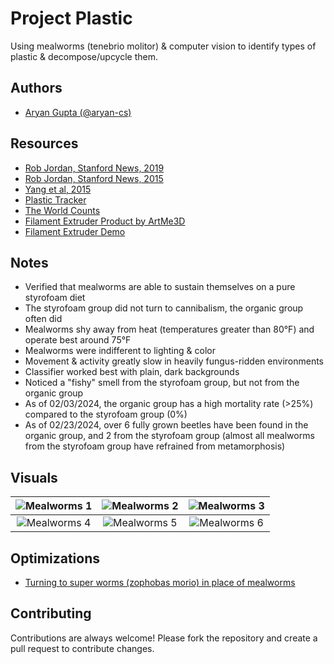 
# Project Plastic

Using mealworms (tenebrio molitor) & computer vision to identify types of plastic & decompose/upcycle them.


## Authors

- [Aryan Gupta (@aryan-cs)](https://www.github.com/aryan-cs)


## Resources

 - [Rob Jordan, Stanford News, 2019](https://news.stanford.edu/2019/12/19/mealworms-provide-plastic-solution/)
 - [Rob Jordan, Stanford News, 2015](https://news.stanford.edu/pr/2015/pr-worms-digest-plastics-092915.html)
 - [Yang et al, 2015](https://pubs.acs.org/doi/abs/10.1021/acs.est.5b02661)
 - [Plastic Tracker](https://theoceancleanup.com/plastic-tracker/)
 - [The World Counts](https://www.theworldcounts.com/challenges/planet-earth/oceans/plastic-in-the-ocean)
 - [Filament Extruder Product by ArtMe3D](https://artme-3d.shop/products/diy-kit-2)
 - [Filament Extruder Demo](https://www.youtube.com/watch?v=BT04glGDjB4)

## Notes

- Verified that mealworms are able to sustain themselves on a pure styrofoam diet
- The styrofoam group did not turn to cannibalism, the organic group often did
- Mealworms shy away from heat (temperatures greater than 80°F) and operate best around 75°F
- Mealworms were indifferent to lighting & color
- Movement & activity greatly slow in heavily fungus-ridden environments 
- Classifier worked best with plain, dark backgrounds
- Noticed a "fishy" smell from the styrofoam group, but not from the organic group
- As of 02/03/2024, the organic group has a high mortality rate (>25%) compared to the styrofoam group (0%)
- As of 02/23/2024, over 6 fully grown beetles have been found in the organic group, and 2 from the styrofoam group (almost all mealworms from the styrofoam group have refrained from metamorphosis)


## Visuals

| ![Mealworms 1](https://lh3.googleusercontent.com/pw/ABLVV87lk1xWdQZOO9NSrI9jcsOMQPZj0k5MRLBLQkk7f88Uj5duxbQZn039BZnckPgxzj198xeQift9ZJ1u5wDjPQJjt8NDL19tfcU74mXlbKEDLunGmKOAOXLdms-kWblyQZQG-mHfUIzIhPtBwBEhHmuOo4X9LC8hsG6icEFZoQ4HlrG76F9TVTNzqIwPtoPb4fpx82DoSSdHVbJhWcaudIgM62LkUG0rrSg60e9v1lVjqSQR4FriNxsg6vvCegIog81-4NcQZYVsztAAOfluY0yNthOOltVNjrXqSlGOs6Qg8i6-4TwBfzzO5wq-Ax8j65ADYFs22tF96Z2lBRYAbEclrTgkvBAOz_JmEGGHQjomyf9BZHbgSgkqqbH5H1xcLW1HWdPyZ8BIAI7B32KvO2cVccSCbs0r0EeaUTop9CDOstEHGw_QziiC_nL2cnoE-7fSx5XwwK4iMtaBqTgN2iymWTXb04zYIKSYosE-WrDzkqVOKB-6RdfwclnQQorPvTZmnqmH58lUhiSV-pWGODAGD2p3RfD_yP2xo_yJpaD_dMtIy-7aQZ8jrGLQPqKvZx4XraiJu9g-YVUnf8i8f6HBWf5qNcxSCrgSLd2PdtRvRhLtD-uQ-MU_ExxXLjwnEwfFa7nVFzDQH0bPmN3mlrvvOqbMqBlc0M5LWKWLQiYPLX-9D4VdSrywyNTwJmWd_eyJqTDPxl3LI9fH_gusol35GVuhZtfYnKqXTxm1JZyCOywX2yETr02DTBx9-18EI4-hS_iTdpj2X3EdfIl56fYLZMJaB5U6OB2OgDLmeHrz5HdG9_oR5emyxpG_igNRqZYW9eOzKkvF_kGp2U02iqA4i2L3167Zg7U6xMxxIzAAeBQyBMOA4GPrrrL5HG6-zaVA6SkZxL3iCgtZVNxlxQj524Rp9VksB1fRbVK2dp1RRey0KM4OPdMVz8MbPSG6QLvsbilNp_Rxn4uC7HQPmvZ9CZf-wUax4g=w259-h347-no?authuser=0) | ![Mealworms 2](https://lh3.googleusercontent.com/pw/ABLVV87djJ4M9TlKGsqvkyGGFEWsrQuX6KbzS8UnZfaw5JhfbDKWRlo_h1_KwlfQ1ZB2k71J3zo2KJjc-DqJLC4kKE2Ye35YsFGS_rmMo9rKO24c6oqqRZhB5fVVoVO1MVjouhW1VY8Koak8pyFf15fh_LPnMrJkrzkPDPr1BbjGzsjfD6-2pHHhNLkott18by9bp5XKhmBIZ1ZSTsSvy5GQwjTeN9diikY0ErMLrp-tcbvToIIM0gchHt9azmZYkF8qrK2TRLSl89npN5MoIQgDcr7Ctj1V38s5rIj8cIJM7zdK40LNYxAFizTs8h1xSDi5yIeHPab-kaT3x4mLUJaL0StzHGUsNnfCjAUDDhmMHG_iQKEQCqdJ-Il33WPpiwW0XwP-U0NseAMyowvuM4NmUw1I-WGYt78ePuRXpo0II1RU6xlfbCeL6WMHmCA7_AqdAbyx6eRcHm3L7O-dlaSlL-KPyREZhFxT6A3pIIR3dO3N60FopmCntrKA65VL779lOnbTihyWPcabqQ4GknK7i4-aF_SEYT19b1ZCD48LTP2yll4XhDCUd82jaCF6gCUBtjGrNNX4jpriHZWLM45_jU_1GTZQbwxHfaBOHEkorhOBmtDK2kMJoSf-mVsBEokwdQ-5o6fYdb2mdlpLEP-8gh7jzYt_7jtrngMgvIE6ueIgiVrtvQU0xW0bCZjw6_UtbjtUOtduwqtZ3DumNdE5F1jnB0Ubbb_v0DkGEAc1UTR3M1CeaB2CTvFwBHtSo2fcnlXwS_VcNUu0q4tLnpxcWfOET4_Plc6bepc0v-kp0zST9obdmDF1Ng8KOr8X8-acxFn1bwkyUsdiwp2srOje26FTRTKlWvAJ7Ch-tmYJPeifzYmvnhSfvHqwMxhOGGvonwwXnaWIDhrjq5B3Lg30Fi_d_KQeVy_wjve8MC_r9eZSJtk6zzc-rAJhEMtYHPlVCk8pIoYmVnezdlA6T9NF_AY4HZAWIv2Qgw=w260-h347-no?authuser=0) | ![Mealworms 3](https://lh3.googleusercontent.com/pw/ABLVV84qgLAqeoG3UicReZHbn-b90VSUqrsk3SM0p-xgO_NoEoOnEEiAKSlGnjnM7SnnVdnzQnTN8RhO_g3TGu5LD0w8QhvTg5TAHTktn-T-N3Psog1W5zlbpoOW1ycy38msf0wpTSR4XtN_-cW58aqZpDkrcIOjMi_3ZI5Bu2igyZCSzNg0rxPcld6VMYWfumNSeUp1sFCxCFQoCub1FLMAJLK13jScsgOKqgKyw1gH0hx0AhCX-xoGwJkQbtBVOgG73BYCQKErKNr-HW2aCqBjVll2-1coyGnJYSLOjJDZxCxU3S_Imh7EGOk94XaEvTR27GC2uyx9h_Ik-hSQUfppws2GctVMsqtC6LygQRF-Z1Vy_qliHXLQ-z7FBFNKDc6PI9L1iFPuXcMXJQW_eG_4Z7pWnFLpbcTL06h-GNEI6DMmf2QsQT90o15pqYj3aYREp1cjbJ-cDHvK0cPzv6Xkk8ZAWCikFfiliSM3lZp9uYyqdIOEkN6DzfHs4Cb4XkIWDFgMVFplQdpdfKUEzydLiEICjZaaipiOc3QrTGqGbCy6cEedUWTeSVPTcfY5yWjg6n1EhFnMFByUGfERCZDWipzFysCFhWWE6-R33BTcKLzeKY3GZHQMXhgv2l6wp8dVoBDTljmjrL-oRSo7kVtEQVZcjdbouWIYaOZsEGxkxLAOU0muUUaukBi3H4q3EB-1wqvKE8PKNIZNJUDHyZqeGQs5q_6ri1AKd1f9S3F7jQ0TSeqk4w2miRUXehMUpaGzVqs2yXOdZs26bnIX09dotYwE7pL3ZrASPqI2shc_koHVAfKaCfRHrtE2290eYxXDc49KfOr-qIXPZAM5hfE0fT_HzwUsjCua_M4JQg-E-hq836OrFoTXuRKFEUSlwr5vHMxh12HIfjkTZwwccq9A3q1ODlAAt6oZMfpOi70UNBL3SjfXR35C9uHOfE_hPOTQUDZjf2suJtm1E3QS06yebZkl0qnC0x2YzA=w260-h347-no?authuser=0) |
|     :---:      |     :---:      |     :---:      |
| ![Mealworms 4](https://lh3.googleusercontent.com/pw/ABLVV8777BjazFYUlc3DaBOmp7fqcd1vN20dnaqWyZrfGJWS5-Bd2m3w5NOgHVpz0YpGeCLyxh_UnA6IE4QNkMF_DUOO9uIMkXzGmPnRJMJetQSfpp61E37m7qyrOgeIMwFqnDcX_fyMeX0Kd2oO6j8ZJLL0Nrnx5L7Lfro8PFuIPqh7VPUQycfjn_k4B10-6h46IE0KH43G0UH3KJV6KS3GS8Aqbik4Qv5wLSU8x1s6cg_pbwpLeNXASTk1W5OkOYv9VNNQELwEi1SjTT-XgV2Zogb6BhbMtrZheNEd_N-sX75H1Y3v5oNzuEs5IlkTrfo8ohRziS25Zux7sQloNxk3FWV6Hd8ZYRJHpu3YvcdDX6v1OnR2dKPtkkt_M8eXn-UP-E9J4mFk6iK7Gx9Hw_TpwAVPMihdQ3UyQO2_2x1U5ZNdPgGHAgglPTLrAtBjZQ0Gf-jjMavegnwhN9f9i7bEkxAG1fcEV55ZhqbVb00EzWnYlvvLlsXHhEvKQb-1rvK8KqCO81NRC5W0nnA36Y3WZJt1ztYkypyBIyTQZXmZMoWc9ga9DNT7d7uWhKmmmPinwN0UIkLiXEmlZTjuUBZ4tRZezh6qeJT8xr4IxTDVYCH-N_vT9475eKh8noKjB8_WPIYye7PMxET4eXJI0qCqrO1iLeF8YFfo-JkK7XvWTIQ7Ric6N1QdbHbtW0HM8wJoETJ2U6iBrsIKEyKPRhxon0pxuA_kKgqqyIni8iLfpRz56cprlLGTp4WEMF2tG4hOpUYTDCig4dO3Nrk9IguFPm06c19j4_XrMyU9u0qBki9Jzf2h7eT-dVFs-SAQFmmi2JJI1BAhlcfqunfqHW9Fd8KPbQUQUYyvXTmdTZ0iACpy0HQ6gFvOfkqFDpo297rjO4Wr3Bgk2Js0tN4-GgkX1OIR9zAEt20P53KXnfEjqpKT2rgD0Mg9wBjz1bcYjT626ucSMP3XixxqrUTLCjhBQ3p8FdxmqCqTEA=w260-h347-no?authuser=0) | ![Mealworms 5](https://lh3.googleusercontent.com/pw/ABLVV86KG5dHWRTIvtCZp0fss5u2tmMzJtm0pnY-DhXnI3uBSw87GI0IxXVkbDrXnD00rQvTJjNOsny2LOdkXQRRjkIxlgW-oITOXRj3sqPSdeLSs7dpKluLMgL8XiZ84sVgb-amPL6r3-IwxxNFdBgfSZbjQkTtOhEMFUyxvkTKTQIKkbyrqJSu9WAiNjt9a1bvhlyP89DTR3PTaCPxAY8UzvGVlGMgdNFNdwzykjBXhakbbblcIEFhHQO3tn8a3nYd-mopbgmKengNlXu3mBtJ_GoAPEmMBGEve6hHzZRIaA9AhbtBIycLe30Bo2L7tX9bq5bxAcgEFmmOVb1baklvpAHsJQzElBjBs2nDyqiXd_FgR_OjCdIHTcfKrcQEP6WO8hbU64M-vIXHwta0tvBgj5XNgnlB84nK_2L_zZH5NUL7jZ3k60GFde82s0PrJEnq4oESPbc3xJ2myn4FmikdWxBbM1Grtwy2IGsgyoh0NSwHkrGWsjIzPWimCv1s0iqIbrBv2Q9MbLERRE8AwGzwwJuxyM8tkUz0KnM1UnAfqfq3AXf7qnV8fwKcFh4vpuxVRXIf87BI3p1gsALVFumqIkoR4MSElbr2Xm3rz68crYRU-7CAwZatv1_tEelj7L1OVG2vmHIU4dGpVP2RwxoxoOzj7OKBjPu6j6pL4lPPMC6v2EO08HeX2rAQQLsOR0x7jvS3ojuMYMF-GXxmoKuzM5RMfiIEFUC1l6qiJlWC62g315eDO5DJXFrDKUod2qsGSzXZMgqLbqcsoRs4-176UwvXCwOjs93cTRSkJikEzkLaiw_bRlheET4E3CvDeMkV3gUrdht1I1YLj95jO0ds-xysYsmv7xBt-LU3ppsy-aCSC9gI8JIvyDLQizOYrRduUmJQOx5bYCGO4qGn8xK-Soo_xbzkDY4_xSNl-6VEV7-i0CbbWg2ut7XTW-fYYNK8j6kjCeSqCkpFTcA_9BJk3xmQOljATzXhwA=w260-h347-no?authuser=0) | ![Mealworms 6](https://lh3.googleusercontent.com/pw/ABLVV84g9phIv8F_rk-OIUM5i9tlAeeHZQ4a3vN-lb98OnoZ9p4vU5j-dLLuukXzGl1-kySuf9jHFM1CCcGNWBf-j_FqjSeo0SOp8z4Rqp0HmXdRtJbjDthgI6l0CtchYuku7zLPdxTZkGeSJEQC6EkddUEVyomaLuWDhBrdLBim9eYpCFOvAD5iJMDlK2vC4VRTPUs4EAbR-1R92SvKdOmR3Q_TD3auWajy8uRXOORWMDLKWXmjsqIph3gYAfEmjjNwcdMkNSjDu5uHVLUtezaYGgWMllz1Zs5wivcqT_GzGrqM--s4jdWScCvHAUraKbWsraZcvnBr_m2OfZ0XuY1YAXRbEFZcP7FOHqUzbzIMWkK_kDqbQqc22tEb8V3C0x4rblpLpYDpb3Qdo2Tsd3zj7gcIFNMO_9MppSHogACQUF-RBG8969K2GNzZmTMVBvDbFFp-AN2H61QYmDDGgGTtU5PcyvbWkq3_x0i3udtoyFBPRzid_g6uY9ai7rmTFW7F3z8Fd1ZWEi_FA6z8Xr_N_Wf52blZTl-UxQMpmNjc0-6eAuDPMX7gk87kaUCAJjznxlvSfsIeXpX5FQulakwFlbwQZm8Hj_eFifIcopijcR-GtfrVaHK-0uLk7zJLGX2eZEuIkoy-4LTJ93wvRhiKtSKtZEyAFk7-_0uYmiI7xfqyc5SwsvaFWN7z3iZa-kwbAfgup6PfopgDHJnL3sSl-pyybPyh6PFYFZV48OYE02xZ0ON136J1fdGplW6TTeSuTHrf8-Rii7smjxJTIcwDNHxha2v-xxh5xLloT7rYIzjwoo81GnbOZXq4MTWatVziob-Vj3U1oE1mNoL8ZeMNWCmMgGtsuEHCAX85DYdCZr2_A8w3p4ElmOkGVbFI6-jVZXMjyT1bO6_XKJYhhG8yhdLRE5Z1pIZU7OI9lrcZZB0MCCc_rwtODBClpmQibn8wRIJiErZOdX1hjzU4HyeVOUT4da2jWPQcFQ=w260-h347-no?authuser=0) |






## Optimizations

 - [Turning to super worms (zophobas morio) in place of mealworms](https://medium.com/climate-conscious/5-plastic-eating-worms-3eace65e4bce)


## Contributing

Contributions are always welcome! Please fork the repository and create a pull request to contribute changes.
